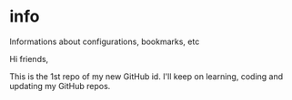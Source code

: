 # info
Informations about configurations, bookmarks, etc

Hi friends,

This is the 1st repo of my new GitHub id. I'll keep on learning, coding and updating my GitHub repos.
